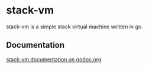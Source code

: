 # stack-vm

stack-vm is a simple stack virtual machine written in go.

## Documentation

[stack-vm documentation on godoc.org](https://godoc.org/github.com/scompo/stack-vm)
